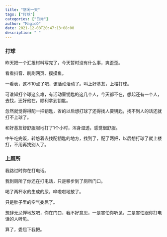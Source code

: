 ```yaml
---
title: "悠闲一天"
tags: ["打球"]
categories: ["日常"]
author: "MagicQ"
date: 2021-12-08T20:47:13+08:00
description: " "
---
```


### 打球

昨天把一个汇报材料写完了，今天暂时没有什么事，爽歪歪。

看看抖音、刷刷网页、摸摸鱼。

一看表，这不10点了吧，该活动活动了。叫上好基友，上楼打球。

可谁知打个球这么难，有活动室钥匙的这几个人，今天都不在，想起还有一个人，去找，还好他在，顺利拿到钥匙。

忽然就觉得得配一把钥匙，省的以后想打球了还得找人要钥匙，找不到人的话还就打不上球了。

和好基友舒舒服服地打了1个小时，浑身湿透，感觉很舒服。

中午吃完饭，转悠着去找配钥匙的地方，找到了，配了两把，以后想打球了就上楼打，不用再找别人了。

### 上厕所

我路过时你在打电话。

我到厕所了你还在打电话，只是移步到了厕所门口。

喝了两杯水的生成的尿，哗啦啦地放了。

只是肚子里的空气委屈了。

想肆无忌惮地放吧，你在门口，我不好意思，一是害怕你听见，二是害怕跟你打电话的人听见。

算了，委屈下我把。



